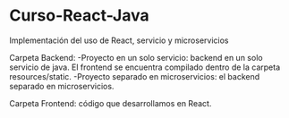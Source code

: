 # Curso-React-Java
Implementación del uso de React, servicio y microservicios

Carpeta Backend:
-Proyecto en un solo servicio: backend en un solo servicio de java. El frontend se encuentra compilado dentro de la carpeta resources/static.
-Proyecto separado en microservicios: el backend separado en microservicios.

Carpeta Frontend: código que desarrollamos en React.

